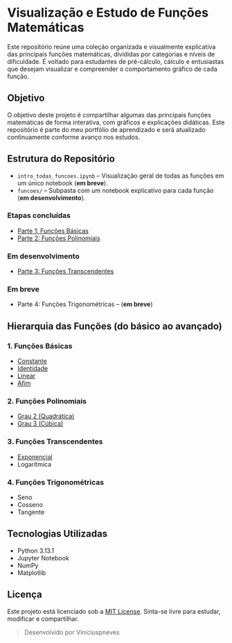 # Visualização e Estudo de Funções Matemáticas

Este repositório reúne uma coleção organizada e visualmente explicativa das principais funções matemáticas, divididas por categorias e níveis de dificuldade. É voltado para estudantes de pré-cálculo, cálculo e entusiastas que desejam visualizar e compreender o comportamento gráfico de cada função.

## Objetivo

O objetivo deste projeto é compartilhar algumas das principais funções matemáticas de forma interativa, com gráficos e explicações didáticas. Este repositório é parte do meu portfólio de aprendizado e será atualizado continuamente conforme avanço nos estudos.

## Estrutura do Repositório

- `intro_todas_funcoes.ipynb` – Visualização geral de todas as funções em um único notebook (**em breve**).
- `funcoes/` – Subpasta com um notebook explicativo para cada função (**em desenvolvimento**).

### Etapas concluídas

- [Parte 1: Funções Básicas](./funcoes/basicas/)
- [Parte 2: Funções Polinomiais](./funcoes/polinomiais/)

### Em desenvolvimento

- [Parte 3: Funções Transcendentes](./funcoes/transcendentes)  

### Em breve

- Parte 4: Funções Trigonométricas – (**em breve**)  

## Hierarquia das Funções (do básico ao avançado)

### 1. Funções Básicas

- [Constante](./funcoes/basicas/01-constante.ipynb)
- [Identidade](./funcoes/basicas/02-identidade.ipynb)
- [Linear](./funcoes/basicas/03-linear.ipynb)
- [Afim](./funcoes/basicas/04-afim.ipynb)

### 2. Funções Polinomiais

- [Grau 2 (Quadrática)](./funcoes/polinomiais/01-quadratica.ipynb)
- [Grau 3 (Cúbica)](./funcoes/polinomiais/02-cubica.ipynb)

### 3. Funções Transcendentes

- [Exponencial](./funcoes/transcendentes/01-Exponencial.ipynb)
- Logarítmica

### 4. Funções Trigonométricas

- Seno
- Cosseno
- Tangente

## Tecnologias Utilizadas

- Python 3.13.1  
- Jupyter Notebook  
- NumPy  
- Matplotlib  

## Licença

Este projeto está licenciado sob a [MIT License](LICENSE). Sinta-se livre para estudar, modificar e compartilhar.

> Desenvolvido por Viniciuspneves

